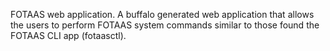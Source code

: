 FOTAAS web application. A buffalo generated web application that allows the users to
perform FOTAAS system commands similar to those found the FOTAAS CLI app (fotaasctl).